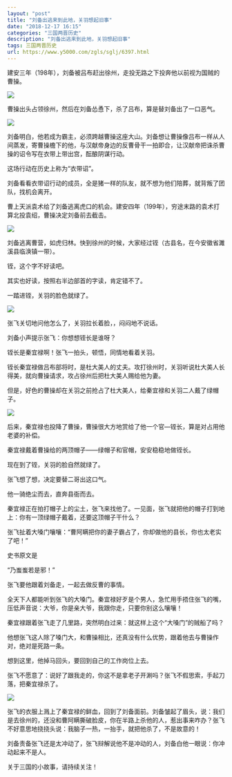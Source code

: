 ```yaml
---
layout: "post"
title: "刘备出逃来到此地，关羽想起旧事"
date: "2018-12-17 16:15"
categories: "三国两晋历史"
description: "刘备出逃来到此地，关羽想起旧事"
tags: 三国两晋历史
url: https://www.y5000.com/zgls/sglj/6397.html
---
```






建安三年（198年），刘备被吕布赶出徐州，走投无路之下投奔他以前视为国贼的曹操。

![](https://img.y5000.com/uploads/allimg/161202/8-1612021132262H.jpg)

曹操出头占领徐州，然后在刘备怂恿下，杀了吕布，算是替刘备出了一口恶气。

![](https://img.y5000.com/uploads/allimg/161202/8-1612021132354A.jpg)

刘备明白，他若成为霸主，必须跨越曹操这座大山。刘备想让曹操像吕布一样从人间蒸发，寄曹操檐下的他，与汉献帝身边的反曹骨干一拍即合，让汉献帝把诛杀曹操的诏令写在衣带上带出宫，酝酿阴谋行动。

这场行动在历史上称为“衣带诏”。

刘备看看衣带诏行动的成员，全是猪一样的队友，就不想为他们陪葬，就背叛了团队，找机会离开。

曹上天派袁术给了刘备逃离虎口的机会。建安四年（199年），穷途末路的袁术打算北投袁绍，曹操决定刘备前去截击。

![](https://img.y5000.com/uploads/allimg/161202/8-16120211324S60.jpg)

刘备逃离曹营，如虎归林。快到徐州的时候，大家经过铚（古县名，在今安徽省濉溪县临涣镇一带）。

铚，这个字不好读吧。

其实也好读，按照右半边部首的字读，肯定错不了。

一踏进铚，关羽的脸色就绿了。

![](https://img.y5000.com/uploads/allimg/161202/8-161202113256228.jpg)

张飞关切地问他怎么了，关羽拉长着脸，，闷闷地不说话。

刘备小声提示张飞：你想想铚长是谁呀？

铚长是秦宜禄啊！张飞一拍头，顿悟，同情地看着关羽。

铚长秦宜禄做吕布部将时，是杜大美人的丈夫。攻打徐州时，关羽听说杜大美人长得美，就向曹操请求，攻占徐州后把杜大美人赐给他为妻。

但是，好色的曹操却在关羽之前抢占了杜大美人，给秦宜禄和关羽二人戴了绿帽子。

![](https://img.y5000.com/uploads/allimg/161202/8-161202113306219.jpg)

后来，秦宜禄也投降了曹操，曹操很大方地赏给了他一个官—铚长，算是对占用他老婆的补偿。

秦宜禄戴着曹操给的两顶帽子——绿帽子和官帽，安安稳稳地做铚长。

现在到了铚，关羽的脸自然就绿了。

张飞想了想，决定要替二哥出这口气。

他一骑绝尘而去，直奔县衙而去。

秦宜禄正在拍打帽子上的尘土，张飞来找他了。一见面，张飞就把他的帽子打到地上：你有一顶绿帽子戴着，还要这顶帽子干什么？

张飞扯着大嗓门嚷嚷：“曹阿瞒把你的妻子霸占了，你却做他的县长，你也太老实了吧！”

史书原文是

“乃蚩蚩若是邪！”

张飞要他跟着刘备走，一起去做反曹的事情。

全天下人都能听到张飞的大嗓门。秦宜禄好歹是个男人，急忙用手捂住张飞的嘴，压低声音说：大爷，你是亲大爷，我跟你走，只要你别这么嚷嚷！

秦宜禄跟着张飞走了几里路，突然明白过来：就这样上这个“大嗓门”的贼船了吗？

他想张飞这人除了嗓门大，和曹操相比，还真没有什么优势，跟着他去与曹操作对，绝对是死路一条。

想到这里，他掉马回头，要回到自己的工作岗位上去。

张飞不愿意了：说好了跟我走的，你这不是拿老子开涮吗？张飞不假思索，手起刀落，把秦宜禄杀了。

![](https://img.y5000.com/uploads/allimg/161202/8-16120211331WV.jpg)

张飞的衣服上溅上了秦宜禄的鲜血，回到了刘备面前。刘备皱起了眉头，说：我们是去徐州的，还没和曹阿瞒撕破脸皮，你在半路上杀他的人，惹出事来咋办？张飞不好意思地挠挠头说：我脑子一热，一抬手，就把他杀了，不是故意的！

刘备责备张飞还是太冲动了，张飞辩解说他不是冲动的人，刘备白他一眼说：你冲动起来不是人。

关于三国的小故事，请持续关注！
